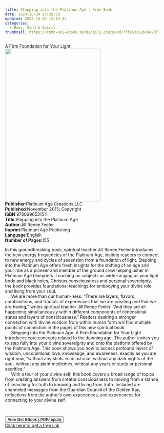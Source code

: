 ```yaml
---
title: Stepping into the Platinum Age | Free Book
date: 2024-10-24 17:35:50
updated: 2024-10-26 12:10:31
categories:
  - Body, Mind & Spirit
thumbnail: https://thmb-001-ebook.techidaily.com/a04d77ffa53c82b7e47d775a169383eba063e6c1e2c97d9aff1d882770271d82.jpg
---
```

<main id="book-container">
  <div class="flex flex-col">
    <div class="book-brief flex-1 py-6 px-4 sm:p-6 md:py-10 md:px-8">
      <!-- brief-->
      <div class="book-brief-main">A Firm Foundation for Your Light</div>
    </div>
    <div
      class="book-meta-info flex-1 grid gap-4 col-start-1 col-end-3 row-start-1 sm:mb-6 sm:grid-cols-4 lg:gap-6 lg:col-start-2 lg:row-end-6 lg:row-span-6 lg:mb-0"
    >
      <div
        class="book-meta-info-left place-content-center mt-4 p-4 text-sm leading-6 col-start-2 col-span-2 dark:text-slate-400"
      >
        <img
          class="w-full h-500 object-cover rounded-lg sm:h-255 sm:col-span-2 lg:col-span-full"
          src="https://img-001-ebook.techidaily.com/102136373ea708fc5f4afcb507cc2d0b50d31b703afd96e18cdc359b00db868d.jpg"
          alt=""
          width="312"
          height="500"
        />
      </div>
      <div
        class="book-meta-info-right mt-2 col-start-1 row-start-2 col-span-3 self-center"
      >
        <!-- meta data  -->
        <div class="flex flex-col px-4 md:px-8">
          <div class="flex-1">
            <strong>Publisher</strong>:<span class="px-2"
              >Platinum Age Creations LLC</span
            >
          </div>
          <div class="flex-1">
            <strong>Published</strong>:<span class="px-2"
              >November 2015; Copyright</span
            >
          </div>
          <div class="flex-1">
            <strong>ISBN</strong>:<span class="px-2">9780996531511</span>
          </div>
          <div class="flex-1">
            <strong>Title</strong>:<span class="px-2"
              >Stepping into the Platinum Age</span
            >
          </div>
          <div class="flex-1">
            <strong>Author</strong>:<span class="px-2">Jill Renee Feeler</span>
          </div>
          <div class="flex-1">
            <strong>Imprint</strong>:<span class="px-2"
              >Platinum Age Publishing</span
            >
          </div>
          <div class="flex-1">
            <strong>Language</strong>:<span class="px-2">English</span>
          </div>
          <div class="flex-1">
            <strong>Number of Pages</strong>:<span class="px-2">155</span>
          </div>
        </div>
      </div>
    </div>
    <div class="book-description flex-1 py-6 px-4 sm:p-6 md:py-10 md:px-8">
      <div class="book-description-main">
        <div accordion-content="" id="description">
          <p>
            In this groundbreaking book, spiritual teacher Jill Renee Feeler
            introduces the new energy frequencies of the Platinum Age, inviting
            readers to connect to new energy and cycles of ascension from a
            foundation of light. Stepping into the Platinum Age offers fresh
            insights for the shifting of an age and your role as a pioneer and
            member of the ground crew helping usher in Platinum Age blueprints.
            Touching on subjects as wide-ranging as your light body and black
            holes, Christos consciousness and personal sovereignty, the book
            provides foundational teachings for embodying your divine role and
            living from your soul.<br />&nbsp;&nbsp;&nbsp;&nbsp; We are more
            than our human-ness. “There are layers, flavors, combinations, and
            fractals of experiences that we are creating and that we are
            having,” writes spiritual teacher Jill Renee Feeler. “And they are
            all happening simultaneously within different components of
            dimensional states and layers of consciousness.” Readers desiring a
            stronger connection with divine wisdom from within human form will
            find multiple points of connection in the pages of this new
            spiritual book.<br />&nbsp;&nbsp;&nbsp;&nbsp; Stepping into the
            Platinum Age: A Firm Foundation for Your Light introduces core
            concepts related to the dawning age. The author invites you to step
            fully into your divine sovereignty and onto the platform offered by
            the Platinum Age. This book shows you how to access profound layers
            of wisdom, unconditional love, knowledge, and awareness, exactly as
            you are right now, “without any stints in an ashram, without any
            dark nights of the soul, without any plant medicines, without any
            years of study or personal sacrifice.”<br />&nbsp;&nbsp;&nbsp;&nbsp;
            With a tour of your divine self, this book covers a broad range of
            topics from creating answers from creator consciousness to moving
            from a stance of searching for truth to knowing and living from
            truth. Included are channeled messages from the Guardian Council of
            the Golden Ray, reflections from the author’s own experiences, and
            experiences for connecting to your divine self.
          </p>
          <p>&nbsp;</p>
        </div>
        <div class="accordion-fader"></div>
      </div>
    </div>
    <div class="book-excerpts flex-1 py-6 px-4 sm:p-6 md:py-10 md:px-8"></div>
    <div
      class="book-about-author flex-1 py-6 px-4 sm:p-6 md:py-10 md:px-8"
    ></div>
    <div class="book-free-get flex-1 py-6 px-4 sm:p-6 md:py-10 md:px-8">
      <button
        id="btn-free-get"
        class="bg-blue-500 hover:bg-blue-700 text-white font-bold py-2 px-4 rounded"
      >
        Free Get EBook (.PDF/.epub)
      </button>
      <div id="countdown-display" class="px-2 text-lg mt-2"></div>
      <a
        id="free-link"
        class="hidden bg-blue-500 hover:bg-blue-700 text-white font-bold py-2 px-4 rounded"
        href="https://www.ebooks.com/en-us/book/209841373/stepping-into-the-platinum-age/jill-renee-feeler/"
        target="_blank"
        >Click here to get a free link</a
      >
    </div>
    <script>
      let countdownTime = 0;
      let countdownInterval = null;
      document
        .getElementById('btn-free-get')
        .addEventListener('click', startCountdown);
      function startCountdown() {
        countdownTime = new Date().getTime() + 60000 * 3;
        countdownInterval = setInterval(updateCountdown, 1000);
        document.getElementById('btn-free-get').disabled = true;
        document
          .getElementById('btn-free-get')
          .classList.add('bg-gray-500', 'cursor-not-allowed');
      }
      function updateCountdown() {
        let currentTime = new Date().getTime();
        let timeLeft = countdownTime - currentTime;
        let secondsLeft = Math.floor(timeLeft / 1000);
        document.getElementById('countdown-display').innerHTML =
          `Remaining time: ${secondsLeft} seconds.`;
        if (secondsLeft <= 0) {
          clearInterval(countdownInterval);
          document.getElementById('btn-free-get').classList.add('hidden');
          document.getElementById('free-link').classList.remove('hidden');
          document.getElementById('countdown-display').innerHTML = '';
        }
      }
    </script>
  </div>
</main>
